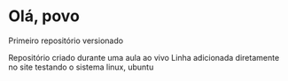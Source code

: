 # Olá, povo
 Primeiro repositório versionado

 Repositório criado durante uma aula ao vivo
 Linha adicionada diretamente no site
 testando o sistema linux, ubuntu
